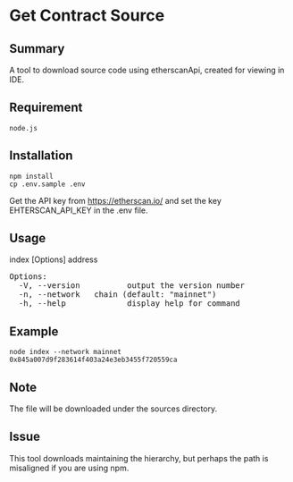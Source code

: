 # Get Contract Source

## Summary

A tool to download source code using etherscanApi, created for viewing in IDE.

## Requirement

```
node.js
```
## Installation

```
npm install
cp .env.sample .env
```

Get the API key from https://etherscan.io/ and set the key EHTERSCAN_API_KEY in the .env file.

## Usage

index [Options] address

<pre>
Options:
  -V, --version          output the version number
  -n, --network <chain>  chain (default: "mainnet")
  -h, --help             display help for command
</pre>

## Example

```
node index --network mainnet 0x845a007d9f283614f403a24e3eb3455f720559ca 
```

## Note

The file will be downloaded under the sources directory.

## Issue

This tool downloads maintaining the hierarchy, but perhaps the path is misaligned if you are using npm.
